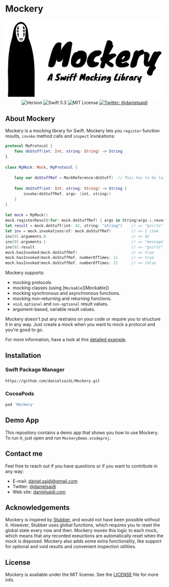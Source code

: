 <h1>Mockery</h1>

<p align="center">
    <img src ="Resources/Logo.png" alt="Mockery Logo" /><br/>
    <img src="https://img.shields.io/github/v/release/danielsaidi/Mockery?color=%2300550&sort=semver" alt="Version" />
    <img src="https://img.shields.io/badge/Swift-5.3-orange.svg" alt="Swift 5.3" />
    <img src="https://img.shields.io/github/license/danielsaidi/KeyboardKit" alt="MIT License" />
    <a href="https://twitter.com/danielsaidi">
        <img src="https://img.shields.io/badge/contact-@danielsaidi-blue.svg?style=flat" alt="Twitter: @danielsaidi" />
    </a>
</p>


## <a name="about"></a>About Mockery

Mockery is a mocking library for Swift. Mockery lets you `register` function results, `invoke` method calls and `inspect` invokations:

```swift
protocol MyProtocol {
    func doStuff(int: Int, string: String) -> String
}

class MyMock: Mock, MyProtocol {

    lazy var doStuffRef = MockReference(doStuff)  // This has to be lazy

    func doStuff(int: Int, string: String) -> String {
        invoke(doStuffRef, args: (int, string))
    }
}

let mock = MyMock()
mock.registerResult(for: mock.doStuffRef) { args in String(args.1.reversed()) }
let result = mock.doStuff(int: 42, string: "string")    // => "gnirts"
let inv = mock.invokations(of: mock.doStuffRef)         // => 1 item
inv[0].arguments.0                                      // => 42
inv[0].arguments.1                                      // => "message"
inv[0].result                                           // => "gnirts"
mock.hasInvoked(mock.doStuffRef)                        // => true
mock.hasInvoked(mock.doStuffRef, numberOfTimes: 1)      // => true
mock.hasInvoked(mock.doStuffRef, numberOfTimes: 2)      // => false
```

Mockery supports:

* mocking protocols
* mocking classes (using [`Mockable`][Mockable])
* mocking synchronous and asynchronous functions.
* mocking non-returning and returning functions.
* `void`, `optional` and `non-optional` result values.
* argument-based, variable result values.

Mockery doesn't put any restrains on your code or require you to structure it in any way. Just create a mock when you want to mock a protocol and you're good to go.

For more information, have a look at this [detailed example][Example].


## <a name="installation"></a>Installation

### <a name="spm"></a>Swift Package Manager

```
https://github.com/danielsaidi/Mockery.git
```

### <a name="cocoapods"></a>CocoaPods

```ruby
pod 'Mockery'
```

## Demo App

This repository contains a demo app that shows you how to use Mockery. To run it, just open and run `MockeryDemo.xcodeproj`.


## Contact me

Feel free to reach out if you have questions or if you want to contribute in any way:

* E-mail: [daniel.saidi@gmail.com][Email]
* Twitter: [@danielsaidi][Twitter]
* Web site: [danielsaidi.com][Website]


## Acknowledgements

Mockery is inspired by [Stubber][Stubber], and would not have been possible without it. However, Stubber uses global functions, which requires you to reset the global state every now and then. Mockery moves this logic to each mock, which means that any recorded exeuctions are automatically reset when the mock is disposed. Mockery also adds some extra functionality, like support for optional and void results and convenient inspection utilities.


## License

Mockery is available under the MIT license. See the [LICENSE][License] file for more info.


[Email]: mailto:daniel.saidi@gmail.com
[Twitter]: http://www.twitter.com/danielsaidi
[Website]: http://www.danielsaidi.com

[Example]: https://github.com/danielsaidi/Mockery/blob/master/Readmes/Example.md

[CocoaPods]: http://cocoapods.org
[GitHub]: https://github.com/danielsaidi/Mockery
[Pod]: http://cocoapods.org/pods/Mockery
[Stubber]: https://github.com/devxoul/Stubber
[License]: https://github.com/danielsaidi/Mockery/blob/master/LICENSE
